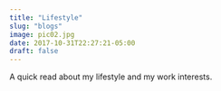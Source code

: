 ```yaml
---
title: "Lifestyle"
slug: "blogs"
image: pic02.jpg
date: 2017-10-31T22:27:21-05:00
draft: false
---
```


A quick read about my lifestyle and my work interests.
